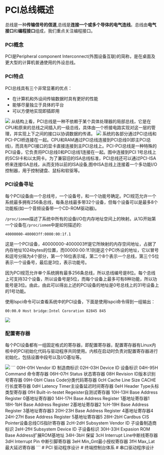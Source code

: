 # PCI总线概述

总线是一种**传输信号的信道**,总线是**连接一个或多个导体的电气连线**。总线由**电气接口**和**编程接口**组成，我们重点关注编程接口。

### PCI概念
PCI是Peripheral component Interconnect(外围设备互联)的简称，是在桌面及更大型的计算机普通使用的外设总线。

### PCI特点
PCI总线具有三个非常显著的优点：
* 在计算机和外设间传输数据时具有更好的性能
* 能够尽量独立于具体的平台
* 可以方便地实现即插即用

<image src="./image/06-01.jpg"/>
从结构上看，PCI总线是一种不依赖于某个具体处理器的局部总线，它是在CPU和原来的总线之间插入的一级总线，具体由一个桥接电路实现对这一层的管理，并实现上下之间的接口以协调数据的传递。

<image src="./image/06-02.jpg"/>
系统的各部分通过PCI总线和PCI-PCI桥连接在一起。CPU和RAM通过PCI总线连接到PCI总线0(即主PCI总线)，而具有PCI接口的显卡直接连接到主PCI总线上。PCI-PCI总线是一种特殊的PCI设备，它负责将PCI总线0和PCI总线1连接在一起。图中连接到PCI 1号总线上的SCSI卡和以太网卡。为了兼容旧的ISA总线标准，PCI总线还可以通过PCI-ISA桥来连接ISA总线，从而支持以前的ISA设备,图中ISA总线上连接着一个多功能I/O控制器，用于控制键盘、鼠标和软驱等。

### PCI设备寻址
每个PCI设备由一个总线号，一个设备号，和一个功能号确定。PCI规范允许一个系统最多拥有256条总线，每条总线最多带32个设备，但每个设备可以是最多8个功能板(如一个音频设备带一个CD-ROM驱动器)。

`/proc/iomem`描述了系统中所有的设备I/O在内存地址空间上的映射。从1G开始第一个设备在`/proc/iomem`中是如何描述的:
```
40000000-400003ff:0000:00:1f.1
```
这是一个PCI设备，40000000-4000003ff是它所映射的内存空间地址，占据了内存地址1024bytes的位置，而00000:00:1f.1则是这个PCI外设的地址，它以冒号和逗号分隔为4个部分，第一个16位表示域，第二个8个表示一个总线，第三个5位表示一个设备号，最后是3位，表示功能号。

因为PCI规范允许单个系统拥有最多256条总线，所以总线编号是8位。每个总线上可支持32个设备，所以设备号是5位，而每个设备上最多可有8种功能，所以功能号是3位。由此，由此可以得出上述的PCI设备的地址是0号总线上的31号设备上的1号功能。

使用lspci命令可以查看系统中的PCI设备，下面是使用lspci命令得到一组输出：
```
00:00.0 Host bridge:Intel Cororation 82845 845
```
<image src="./image/06-03.jpg"/>

### 配置寄存器
每个PCI设备都有一组固定格式的寄存器，即配置寄存器，配置寄存器有Linux内核中的PCI初始化代码与驱动程序共同使用。内核在启动时负责对配置寄存器进行初始化，包括设置中段号以及I/O基址等。

<image src="./image/06-04.jpg"/>
```
00H-01H Vendor ID 制造商标识
02H-03H Device ID 设备标识
04H-95H Command 命令寄存器
06H-07H Status  状态寄存器
08H Revision ID版本识别号寄存器
09H-0bH Class Code分类代码寄存器
0cH Cache Line Size CACHE 行长度寄存器
0dH Latency Timer主设备延迟时间寄存器
0eH Header Type头标类型寄存器
0fH Built-in-testet Regeister自测试寄存器
10H-13H Base Address Register 0基地址寄存器0
14H-17H Base Address Register 1基地址寄存器1
18H-1bH Base Address Register 2基地址寄存器2
1cH-19H Base Address Register 3基地址寄存器3
20H-23H Base Address Register 4基地址寄存器4
24H-27H Base Address Register 5基地址寄存器5
28H-2bH Cardbus CIS Pointer设备总线CIS指针寄存器
2cH-2dH Subsystem Vendor ID 子设备制造商标识
2eH-2fH Subsystem Device ID 子设备标识
30H-33H Expasion ROM Base Address扩展ROM基地址
34H-3bH  保留
3cH Interrupt Line中断线寄存器
3dH Interrupt Pin 中断引脚寄存器
3eH Min_Gnt最小授权寄存器
3fH Max_Lat 最大延迟寄存器
```
# PCI 驱动程序设计
# 终端控制台体系
# 串口驱动程序设计